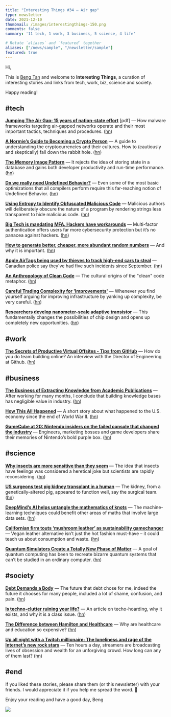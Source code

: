 ```yaml
---
title: "Interesting Things #34 — Air gap"
type: newsletter
date: 2021-12-10
thumbnail: /images/interestingthings-150.png
comments: false
summary: '11 tech, 1 work, 3 business, 5 science, 4 life'

# Rotate `aliases` and `featured` together
aliases: ["/news/sample", "/newsletter/sample"]
featured: true
---
```


Hi,

This is [Beng Tan](https://bengtan.com/about/) and welcome to **Interesting Things**, a curation of interesting stories and links from tech, work, biz, science and society.

Happy reading!


## #tech

**[Jumping The Air Gap: 15 years of nation-state effort](https://www.welivesecurity.com/wp-content/uploads/2021/12/eset_jumping_the_air_gap_wp.pdf?utm_source=bengtan.com/interesting-things/034)** [pdf] —  How malware frameworks targeting air-gapped networks operate and their most important tactics, techniques and procedures. ([hn](https://news.ycombinator.com/item?id=29429954))

**[A Normie’s Guide to Becoming a Crypto Person](https://nymag.com/intelligencer/article/crypto-nft-twitter-discord-guide.html?utm_source=bengtan.com/interesting-things/034)** — A guide to understanding the cryptocurrencies and their cultures. How to (cautiously and skeptically) fall down the rabbit hole. ([hn](https://news.ycombinator.com/item?id=29431072))

**[The Memory Image Pattern](https://axelsvensson.com/memory-image-pattern/?utm_source=bengtan.com/interesting-things/034)** — It rejects the idea of storing state in a database and gains both developer productivity and run-time performance. ([hn](https://news.ycombinator.com/item?id=29443474))

**[Do we really need Undefined Behavior?](https://www.ralfj.de/blog/2021/11/24/ub-necessary.html?utm_source=bengtan.com/interesting-things/034)** — Even some of the most basic optimizations that all compilers perform require this far-reaching notion of Undefined Behavior. ([hn](https://news.ycombinator.com/item?id=29435263))

**[Using Entropy to Identify Obfuscated Malicious Code](http://blog.phylum.io/detecting-obfuscated-malicious-code?utm_source=bengtan.com/interesting-things/034)** — Malicious authors will deliberately obscure the nature of a program by rendering strings less transparent to hide malicious code. ([hn](https://news.ycombinator.com/item?id=29430823))

**[Big Tech is mandating MFA. Hackers have workarounds](https://readme.security/big-tech-is-mandating-mfa-hackers-have-workarounds-35b64f1a4f88?utm_source=bengtan.com/interesting-things/034)** — Multi-factor authentication offers users far more cybersecurity protection but it’s no panacea against hackers. ([hn](https://news.ycombinator.com/item?id=29433651))

**[How to generate better, cheaper, more abundant random numbers](https://www.economist.com/science-and-technology/how-to-generate-better-cheaper-more-abundant-random-numbers/21806558?utm_source=bengtan.com/interesting-things/034)** — And why it is important. ([hn](https://news.ycombinator.com/item?id=29440214))

**[Apple AirTags being used by thieves to track high-end cars to steal](https://arstechnica.com/cars/2021/12/apple-airtags-being-used-by-thieves-to-track-high-end-cars-to-steal/?utm_source=bengtan.com/interesting-things/034)** — Canadian police say they've had five such incidents since September. ([hn](https://news.ycombinator.com/item?id=29431451))

**[An Anthropology of Clean Code](https://ravik.substack.com/p/an-anthropology-of-clean-code?utm_source=bengtan.com/interesting-things/034)** — The cultural origins of the "clean" code metaphor. ([hn](https://news.ycombinator.com/item?id=29436388))

**[Careful Trading Complexity for 'Improvements'](https://sirupsen.com/trading-complexity?utm_source=bengtan.com/interesting-things/034)** — Whenever you find yourself arguing for improving infrastructure by yanking up complexity, be very careful. ([hn](https://news.ycombinator.com/item?id=29432241))

**[Researchers develop nanometer-scale adaptive transistor](https://phys.org/news/2021-12-nanometer-scale-transistor.html?utm_source=bengtan.com/interesting-things/034)** — This fundamentally changes the possibilities of chip design and opens up completely new opportunities. ([hn](https://news.ycombinator.com/item?id=29432115))


## #work

**[The Secrets of Productive Virtual Offsites - Tips from GitHub](https://codingsans.com/blog/virtual-offsite?utm_source=bengtan.com/interesting-things/034)** — How do you do team building online? An interview with the Director of Engineering at Github. ([hn](https://news.ycombinator.com/item?id=29441362))


## #business

**[The Business of Extracting Knowledge from Academic Publications](https://markusstrasser.org/p/bcd8bded-7136-4bb4-8f97-e8a3a7b6d926/?utm_source=bengtan.com/interesting-things/034)** — After working for many months, I conclude that building knowledge bases has negligible value in industry. ([hn](https://news.ycombinator.com/item?id=29445715))

**[How This All Happened](https://www.collaborativefund.com/blog/how-this-all-happened/?utm_source=bengtan.com/interesting-things/034)** —  A short story about what happened to the U.S. economy since the end of World War II. ([hn](https://news.ycombinator.com/item?id=29387082))

**[GameCube at 20: Nintendo insiders on the failed console that changed the industry](https://www.videogameschronicle.com/features/gamecube-at-20/?utm_source=bengtan.com/interesting-things/034)** — Engineers, marketing bosses and game developers share their memories of Nintendo’s bold purple box. ([hn](https://news.ycombinator.com/item?id=29428404))


## #science

**[Why insects are more sensitive than they seem](https://www.bbc.com/future/article/20211126-why-insects-are-more-sensitive-than-they-seem?utm_source=bengtan.com/interesting-things/034)** — The idea that insects have feelings was considered a heretical joke but scientists are rapidly reconsidering. ([hn](https://news.ycombinator.com/item?id=29394368))

**[US surgeons test pig kidney transplant in a human](https://www.bbc.com/news/health-58993696?utm_source=bengtan.com/interesting-things/034)** — The kidney, from a genetically-altered pig, appeared to function well, say the surgical team. ([hn](https://news.ycombinator.com/item?id=29439508))

**[DeepMind’s AI helps untangle the mathematics of knots](https://www.nature.com/articles/d41586-021-03593-1?utm_source=bengtan.com/interesting-things/034)** — The machine-learning techniques could benefit other areas of maths that involve large data sets. ([hn](https://news.ycombinator.com/item?id=29432355))

**[Californian firm touts ‘mushroom leather’ as sustainability gamechanger](https://www.theguardian.com/science/2021/dec/02/californian-firm-touts-mushroom-leather-as-sustainability-gamechanger?utm_source=bengtan.com/interesting-things/034)** — Vegan leather alternative isn’t just the hot fashion must-have – it could teach us about consumption and waste. ([hn](https://news.ycombinator.com/item?id=29440887))

**[Quantum Simulators Create a Totally New Phase of Matter](https://www.quantamagazine.org/quantum-simulators-create-a-totally-new-phase-of-matter-20211202/?utm_source=bengtan.com/interesting-things/034)** — A goal of quantum computing has been to recreate bizarre quantum systems that can’t be studied in an ordinary computer. ([hn](https://news.ycombinator.com/item?id=29429724))


## #society

**[Debt Demands a Body](https://longreads.com/2021/12/01/debt-demands-a-body/?utm_source=bengtan.com/interesting-things/034)** — The future that debt chose for me, indeed the future it chooses for many people, included a lot of shame, confusion, and pain. ([hn](https://news.ycombinator.com/item?id=29436165))

**[Is techno-clutter ruining your life?](https://cheapskatesguide.org/articles/techno-clutter-farnell.html?utm_source=bengtan.com/interesting-things/034)** — An article on techo-hoarding, why it exists, and why it is a class issue. ([hn](https://news.ycombinator.com/item?id=29428306))

**[The Difference between Hamilton and Healthcare](https://sunderji.substack.com/p/the-difference-between-hamilton-and?utm_source=bengtan.com/interesting-things/034)** — Why are healthcare and education so expensive? ([hn](https://news.ycombinator.com/item?id=29434783))

**[Up all night with a Twitch millionaire: The loneliness and rage of the Internet’s new rock stars](https://www.washingtonpost.com/technology/2021/12/02/twitch-loltyler1-tyler-steinkamp/?utm_source=bengtan.com/interesting-things/034)** — Ten hours a day, streamers are broadcasting lives of obsession and wealth for an unforgiving crowd. How long can any of them last? ([hn](https://news.ycombinator.com/item?id=29442063))


## #end

If you liked these stories, please share them (or this newsletter) with your friends. I would appreciate it if you help me spread the word. 🙏

Enjoy your reading and have a good day,
Beng

![](https://bengtan.com/images/portrait-40.png)

